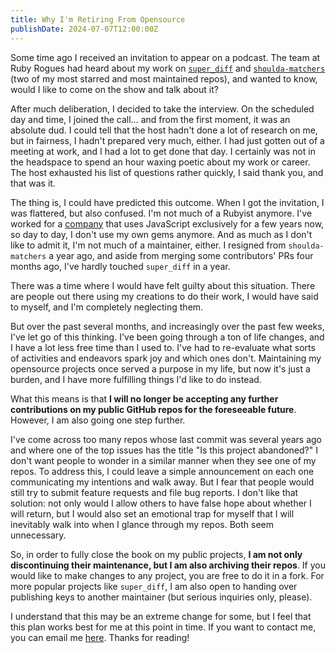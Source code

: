 ```yaml
---
title: Why I'm Retiring From Opensource
publishDate: 2024-07-07T12:00:00Z
---
```

Some time ago I received an invitation to appear on a podcast. The team at Ruby Rogues had heard about my work on [`super_diff`](https://github.com/mcmire/super_diff) and [`shoulda-matchers`](https://github.com/thoughtbot/shoulda-matchers) (two of my most starred and most maintained repos), and wanted to know, would I like to come on the show and talk about it?

After much deliberation, I decided to take the interview. On the scheduled day and time, I joined the call… and from the first moment, it was an absolute dud. I could tell that the host hadn't done a lot of research on me, but in fairness, I hadn't prepared very much, either. I had just gotten out of a meeting at work, and I had a lot to get done that day. I certainly was not in the headspace to spend an hour waxing poetic about my work or career. The host exhausted his list of questions rather quickly, I said thank you, and that was it.

The thing is, I could have predicted this outcome. When I got the invitation, I was flattered, but also confused. I'm not much of a Rubyist anymore. I've worked for a [company](https://metamask.io) that uses JavaScript exclusively for a few years now, so day to day, I don't use my own gems anymore. And as much as I don't like to admit it, I'm not much of a maintainer, either. I resigned from `shoulda-matchers` a year ago, and aside from merging some contributors' PRs four months ago, I've hardly touched  `super_diff` in a year.

There was a time where I would have felt guilty about this situation. There are people out there using my creations to do their work, I would have said to myself, and I'm completely neglecting them.

But over the past several months, and increasingly over the past few weeks, I've let go of this thinking. I've been going through a ton of life changes, and I have a lot less free time than I used to. I've had to re-evaluate what sorts of activities and endeavors spark joy and which ones don't. Maintaining my opensource projects once served a purpose in my life, but now it's just a burden, and I have more fulfilling things I'd like to do instead.

What this means is that **I will no longer be accepting any further contributions on my public GitHub repos for the foreseeable future**. However, I am also going one step further.

I've come across too many repos whose last commit was several years ago and where one of the top issues has the title "Is this project abandoned?" I don't want people to wonder in a similar manner when they see one of my repos. To address this, I could leave a simple announcement on each one communicating my intentions and walk away. But I fear that people would still try to submit feature requests and file bug reports. I don't like that solution: not only would I allow others to have false hope about whether I will return, but I would also set an emotional trap for myself that I will inevitably walk into when I glance through my repos. Both seem unnecessary.

So, in order to fully close the book on my public projects, **I am not only discontinuing their maintenance, but I am also archiving their repos**. If you would like to make changes to any project, you are free to do it in a fork. For more popular projects like `super_diff`, I am also open to handing over publishing keys to another maintainer (but serious inquiries only, please).

I understand that this may be an extreme change for some, but I feel that this plan works best for me at this point in time. If you want to contact me, you can email me [here](mailto:elliot.winkler@gmail.com). Thanks for reading!
